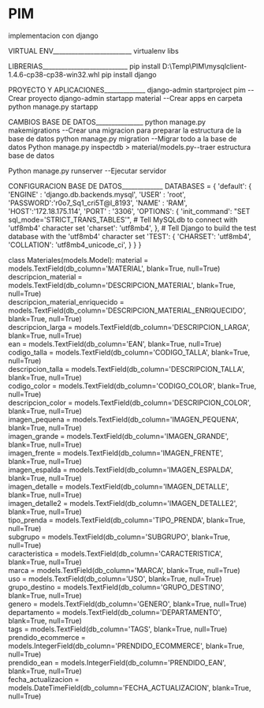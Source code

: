 # PIM
implementacion con django

VIRTUAL ENV_________________________
virtualenv libs

LIBRERIAS___________________________
pip install D:\Temp\PIM\mysqlclient-1.4.6-cp38-cp38-win32.whl
pip install django



PROYECTO Y APLICACIONES_____________
django-admin startproject pim --Crear proyecto
django-admin startapp material --Crear apps en carpeta
python manage.py startapp


CAMBIOS BASE DE DATOS_______________
python manage.py makemigrations --Crear una migracion para preparar la estructura de la base de datos
python manage.py migration --Migrar todo a la base de datos
Python manage.py inspectdb > material/models.py--traer estructura base de datos

Python manage.py runserver --Ejecutar servidor




CONFIGURACION BASE DE DATOS_____________
DATABASES = {
    'default': {
        'ENGINE' : 'django.db.backends.mysql',
		'USER' : 'root',
        'PASSWORD':'r0o7_Sq1_cri5T@l_8193',
		'NAME' : 'RAM',
		'HOST':'172.18.175.114',
		'PORT' : '3306',
		'OPTIONS': {
			'init_command': "SET sql_mode='STRICT_TRANS_TABLES'",
			# Tell MySQLdb to connect with 'utf8mb4' character set
            'charset': 'utf8mb4',
		},
		# Tell Django to build the test database with the 'utf8mb4' character set
        'TEST': {
            'CHARSET': 'utf8mb4',
            'COLLATION': 'utf8mb4_unicode_ci',
        }
    }
}





class Materiales(models.Model):
    material = models.TextField(db_column='MATERIAL', blank=True, null=True)  
    descripcion_material = models.TextField(db_column='DESCRIPCION_MATERIAL', blank=True, null=True)  
    descripcion_material_enriquecido = models.TextField(db_column='DESCRIPCION_MATERIAL_ENRIQUECIDO', blank=True, null=True)  
    descripcion_larga = models.TextField(db_column='DESCRIPCION_LARGA', blank=True, null=True)  
    ean = models.TextField(db_column='EAN', blank=True, null=True)  
    codigo_talla = models.TextField(db_column='CODIGO_TALLA', blank=True, null=True)  
    descripcion_talla = models.TextField(db_column='DESCRIPCION_TALLA', blank=True, null=True)  
    codigo_color = models.TextField(db_column='CODIGO_COLOR', blank=True, null=True)  
    descripcion_color = models.TextField(db_column='DESCRIPCION_COLOR', blank=True, null=True)  
    imagen_pequena = models.TextField(db_column='IMAGEN_PEQUENA', blank=True, null=True)  
    imagen_grande = models.TextField(db_column='IMAGEN_GRANDE', blank=True, null=True)  
    imagen_frente = models.TextField(db_column='IMAGEN_FRENTE', blank=True, null=True)  
    imagen_espalda = models.TextField(db_column='IMAGEN_ESPALDA', blank=True, null=True)  
    imagen_detalle = models.TextField(db_column='IMAGEN_DETALLE', blank=True, null=True)  
    imagen_detalle2 = models.TextField(db_column='IMAGEN_DETALLE2', blank=True, null=True)  
    tipo_prenda = models.TextField(db_column='TIPO_PRENDA', blank=True, null=True)  
    subgrupo = models.TextField(db_column='SUBGRUPO', blank=True, null=True)  
    caracteristica = models.TextField(db_column='CARACTERISTICA', blank=True, null=True)  
    marca = models.TextField(db_column='MARCA', blank=True, null=True)  
    uso = models.TextField(db_column='USO', blank=True, null=True)  
    grupo_destino = models.TextField(db_column='GRUPO_DESTINO', blank=True, null=True)  
    genero = models.TextField(db_column='GENERO', blank=True, null=True)  
    departamento = models.TextField(db_column='DEPARTAMENTO', blank=True, null=True)  
    tags = models.TextField(db_column='TAGS', blank=True, null=True)  
    prendido_ecommerce = models.IntegerField(db_column='PRENDIDO_ECOMMERCE', blank=True, null=True)  
    prendido_ean = models.IntegerField(db_column='PRENDIDO_EAN', blank=True, null=True)  
    fecha_actualizacion = models.DateTimeField(db_column='FECHA_ACTUALIZACION', blank=True, null=True)  
